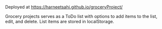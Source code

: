 Deployed at https://harneetsahi.github.io/groceryProject/

Grocery projects serves as a ToDo list with options to add items to the list, edit, and delete. List items are stored in localStorage. 
